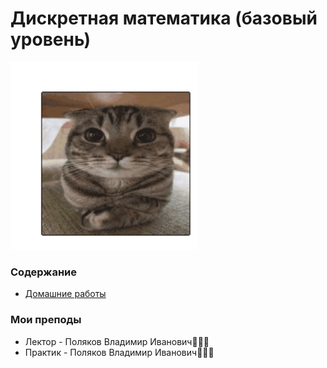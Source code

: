 # Дискретная математика (базовый уровень)
<img alt="cube" src="https://github.com/ldpst/itmo/blob/main/.data/cope-the-cat-spinning-cube.gif" height=300 width=300></img>
### Содержание<br>
* [Домашние работы](https://github.com/ldpst/itmo/tree/main/sem-1-2_discrete-math/homework)
### Мои преподы
* Лектор - Поляков Владимир Иванович🧊🧊🧊
* Практик - Поляков Владимир Иванович🧊🧊🧊
